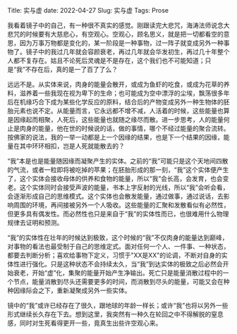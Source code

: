 Title: 实与虚
date: 2022-04-27
Slug: 实与虚
Tags: Prose



我看着镜子中的自己，有一种很不真实的感觉。刚跟读完大悲咒，海涛法师说念大悲咒的时候要有大慈悲心，有空观心。空观心，顾名思义，就是把一切都看空的意思，因为万事万物都是变化的，某一阶段是一种事物，过一阵子就变成另外一种事物了。镜子中的我过几年就会容颜衰老，再过几年就会华发初生，再过几十年整个人都不复存在。姑且不论死后灵魂是不是存在，这个我们也不可能知道；只是“我”不存在后，真的是一了百了了么？



远远不是。从实体来说，肉身的能量会散开，或成为鱼虾的吃食，或成为花草的养料，滋养着一些我现在视为卑下的生命；也可能成为空中漂浮的尘埃，飘荡很多年后在机缘巧合下成为某些化学反应的原料，结合后的产物变成另外一种生物体的胚胎元素也说不定。从能量而言，它永远都不增不减，人活着的时候，这些能量也算是因缘起而相聚，人死后，这些能量也就随之缘尽而散。进一步思考，人的能量何止是肉身的能量，他在世的时候说的话，做的事情，哪个不经过能量的聚合流转。按佛家的说法，我的一举一动都是上一个因缘的结果，也是下一个结果的因缘，能量在其中环环相扣，岂是人死就能散去的？



“我”本是也是能量随因缘而凝聚产生的实体。之前的“我”可能只是这个天地间四散的气流，或者一粒即将被吃掉的苹果；在胚胎形成的那一刻，“我”这个实体便产生了，这个实体会接收母体的供养和食物的能量，所以“我”会长高，会发育，也会变老。这个实体同时会接受声波的能量，书本上字反射的光线，所以“我”会听会看，会逐渐形成自己的思维模式。这个实体也会散发能量，通过做事，通过说话，去影响周围的环境，再间接被另外一个人吸收。这些能量的汇聚和发散看似有必然性，但更多具有偶发性。而必然性也只是来自于“我”的实体性而已，也很难用什么物理规律去证明和预测。



“我”的实体性在壮年的时候达到极致，这个时候的“我”不仅肉身的能量达到巅峰，对事物的看法也最受制于自己的思维定式。面对任何一个人、一件事、一种状态，都要去判断分析；喜欢给事物下定义，习惯于"XX是XX"的论调，不断对自身的实体性进行强化。只是这种状态不会持续太久，当“我”到达实体的极致之后必然会开始衰老，开始“虚”化，集聚的能量开始产生净输出。死亡只是能量消散过程中的一个节点，能量消散到尽头还需要更多的时间，而消散到尽头的能量，可能又会在种种因缘际会之下，重新凝聚成另外一些实体。



镜中的“我”或许已经存在了很久，跟地球的年龄一样长；或许“我”也将以另外一些形式继续长久存在下去。想到这里，我突然有一种久在轮回之中不得解脱的窒息感，同时对生死看得更开一些，竟真生出些许空观心来。